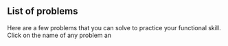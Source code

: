## List of problems
Here are a few problems that you can solve to practice your functional skill. Click on the name of any problem an

